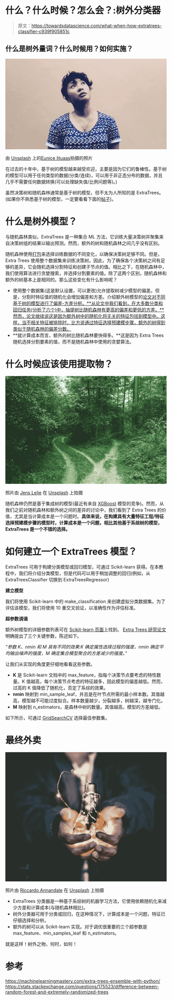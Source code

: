 # 什么？什么时候？怎么会？:树外分类器

> 原文：<https://towardsdatascience.com/what-when-how-extratrees-classifier-c939f905851c>

## 什么是树外量词？什么时候用？如何实施？

![](img/18faa17df5b3d4a38ea7763910e6e131.png)

由 [Unsplash](https://unsplash.com/s/photos/questioning?utm_source=unsplash&utm_medium=referral&utm_content=creditCopyText) 上的[Eunice lituaas](https://unsplash.com/@euniveeerse?utm_source=unsplash&utm_medium=referral&utm_content=creditCopyText)拍摄的照片

在过去的十年中，基于树的模型越来越受欢迎，主要是因为它们的鲁棒性。基于树的模型可以用于任何类型的数据(分类/连续)，可以用于非正态分布的数据，并且几乎不需要任何数据转换(可以处理缺失值/比例问题等)。)

虽然决策树和随机森林通常是基于树的模型，但不太为人所知的是 ExtraTrees。(如果你不熟悉基于树的模型，一定要看看下面的[帖子](/understanding-random-forest-58381e0602d2))。

# 什么是树外模型？

与随机森林类似，ExtraTrees 是一种集合 ML 方法，它训练大量决策树并聚集来自决策树组的结果以输出预测。然而，额外的树和随机森林之间几乎没有区别。

随机森林使用[打包](/understanding-random-forest-58381e0602d2)来选择训练数据的不同变化，以确保决策树足够不同。但是，Extra Trees 使用整个数据集来训练决策树。因此，为了确保各个决策树之间有足够的差异，它会随机选择分割特征和创建子节点的值。相比之下，在随机森林中，我们使用算法进行贪婪搜索，并选择分割要素的值。除了这两个区别，随机森林和额外的树基本上是相同的。那么这些变化有什么影响呢？

*   使用整个数据集(这是默认设置，可以更改)允许提取树减少模型的偏差。但是，分割时特征值的随机化会增加偏差和方差。介绍额外树模型的[论文对不同基于树的模型进行了偏差-方差分析。**从论文中我们看到，在大多数分类和回归任务(分析了六个)中，抽提树比随机森林有更高的偏差和更低的方差。**然而，论文继续说这是因为额外树中的随机化将无关的特征包括到模型中。这样，当不相关特征被排除时，比方说通过特征选择预建模步骤，额外的树得到类似于随机森林的偏差分数。](https://orbi.uliege.be/bitstream/2268/9357/1/geurts-mlj-advance.pdf)
*   **就计算成本而言，额外的树比随机森林要快得多。**这是因为 Extra Trees 随机选择分割要素的值，而不是随机森林中使用的贪婪算法。

# 什么时候应该使用提取物？

![](img/45fc505fd01360e44e995f2ae15eb80a.png)

照片由 [Jens Lelie](https://unsplash.com/@madebyjens?utm_source=unsplash&utm_medium=referral&utm_content=creditCopyText) 在 [Unsplash](https://unsplash.com/s/photos/decision?utm_source=unsplash&utm_medium=referral&utm_content=creditCopyText) 上拍摄

随机森林仍然是基于集成树的模型(最近有来自 [XGBoost](https://xgboost.readthedocs.io/en/stable/tutorials/model.html) 模型的竞争)。然而，从我们之前对随机森林和额外树之间的差异的讨论中，我们看到了 Extra Trees 的价值，尤其是当计算成本是一个问题时。**具体来说，在构建具有大量特征工程/特征选择预建模步骤的模型时，计算成本是一个问题，相比其他基于系综树的模型，ExtraTrees 是一个不错的选择。**

# 如何建立一个 ExtraTrees 模型？

ExtraTrees 可用于构建分类模型或回归模型，可通过 Scikit-learn 获得。在本教程中，我们将介绍分类模型，但是代码可以用于稍加调整的回归(例如，从 ExtraTreesClassifier 切换到 ExtraTreesRegressor)

**建立模型**

我们将使用 Scikit-learn 中的 make_classification 来创建虚拟分类数据集。为了评估该模型，我们将使用 10 重交叉验证，以准确性作为评估标准。

**超参数调谐**

额外树模型的详细参数列表可在 [Scikit-learn 页面](https://scikit-learn.org/stable/modules/generated/sklearn.ensemble.ExtraTreesClassifier.html)上找到。 [Extra Trees 研究论文](https://orbi.uliege.be/bitstream/2268/9357/1/geurts-mlj-advance.pdf)明确提出了三个关键参数，陈述如下。

*“参数 K、nmin 和 M 具有不同的效果:K 确定属性选择过程的强度，nmin 确定平均输出噪声的强度，M 确定集合模型聚合的方差减少的强度。”*

让我们从实现的角度更仔细地看看这些参数。

*   **K** 是 Scikit-learn 文档中的 max_feature，指每个决策节点要考虑的特性数量。K 值越高，每个决策节点考虑的特征越多，因此模型的偏差越低。然而，过高的 K 值降低了随机化，否定了系综的效果。
*   **nmin** 映射到 min_sample_leaf，并且是在叶节点所需的最小样本数。其值越高，模型越不可能过度拟合。样本数量越少，分裂越多，树越深，越专门化。
*   **M** 映射到 n_estimators，是森林中树的数量。其值越高，模型的方差越低。

如下所示，可通过 [GridSearchCV](https://scikit-learn.org/stable/modules/generated/sklearn.model_selection.GridSearchCV.html) 选择最佳参数集。

# 最终外卖

![](img/0404d12dfa4fe695274b9ce9ab0f45b3.png)

照片由 [Riccardo Annandale](https://unsplash.com/@pavement_special?utm_source=unsplash&utm_medium=referral&utm_content=creditCopyText) 在 [Unsplash](https://unsplash.com/s/photos/result?utm_source=unsplash&utm_medium=referral&utm_content=creditCopyText) 上拍摄

*   ExtraTrees 分类器是一种基于系综树的机器学习方法，它使用依赖随机化来减少方差和计算成本(与随机森林相比)。
*   树外分类器可用于分类或回归，在这种情况下，计算成本是一个问题，特征已仔细选择和分析。
*   额外的树可以从 Scikit-learn 实现。对于调优很重要的三个超参数是 max_feature、min_samples_leaf 和 n_estimators。

就是这样！树外之物，何时，如何！

# 参考

  <https://machinelearningmastery.com/extra-trees-ensemble-with-python/>  <https://stats.stackexchange.com/questions/175523/difference-between-random-forest-and-extremely-randomized-trees> 